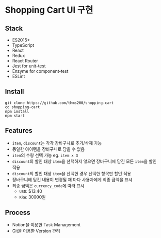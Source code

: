 # Shopping Cart UI 구현

## Stack
- ES2015+
- TypeScript
- React
- Redux
- React Router
- Jest for unit-test
- Enzyme for component-test
- ESLint

## Install
```
git clone https://github.com/thms200/shopping-cart
cd shopping-cart
npm install
npm start
```

## Features
- `item`, `discount`는 각각 장바구니로 추가/삭제 가능
- 동일한 아이템을 장바구니로 담을 수 없음
- `item`의 수량 선택 가능 eg. `item x 3`
- `discount`의 할인 대상 `item`을 선택하지 않으면 장바구니에 담긴 모든 `item`을 할인 적용
- `discount`의 할인 대상 `item`을 선택한 경우 선택한 항목만 할인 적용
- 장바구니에 담긴 내용이 변경될 때 마다 사용자에게 최종 금액을 표시
- 최종 금액은 `currency_code`에 따라 표시
  - `USD`: $13.40
  - `KRW`: 30000원

## Process
- Notion을 이용한 Task Management
- Git을 이용한 Version 관리
